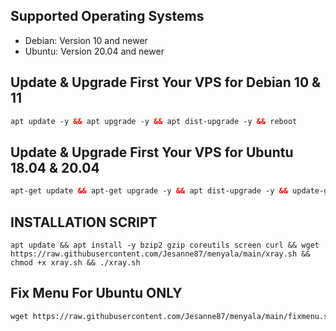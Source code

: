 ## Supported Operating Systems

- Debian: Version 10 and newer
- Ubuntu: Version 20.04 and newer

## Update & Upgrade First Your VPS for Debian 10 & 11
  ```html
apt update -y && apt upgrade -y && apt dist-upgrade -y && reboot

  ```

## Update & Upgrade First Your VPS for Ubuntu 18.04 & 20.04

  ```html
  apt-get update && apt-get upgrade -y && apt dist-upgrade -y && update-grub && sleep 2 && reboot

```
## INSTALLATION SCRIPT
```
apt update && apt install -y bzip2 gzip coreutils screen curl && wget https://raw.githubusercontent.com/Jesanne87/menyala/main/xray.sh && chmod +x xray.sh && ./xray.sh

```
## Fix Menu For Ubuntu ONLY
```html
wget https://raw.githubusercontent.com/Jesanne87/menyala/main/fixmenu.sh && chmod +x fixmenu.sh && ./fixmenu.sh
 ```
